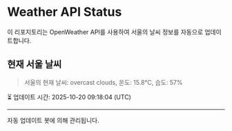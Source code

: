 
# Weather API Status

이 리포지토리는 OpenWeather API를 사용하여 서울의 날씨 정보를 자동으로 업데이트합니다.

## 현재 서울 날씨
> 서울의 현재 날씨: overcast clouds, 온도: 15.8°C, 습도: 57%

⏳ 업데이트 시간: 2025-10-20 09:18:04 (UTC)

---
자동 업데이트 봇에 의해 관리됩니다.
